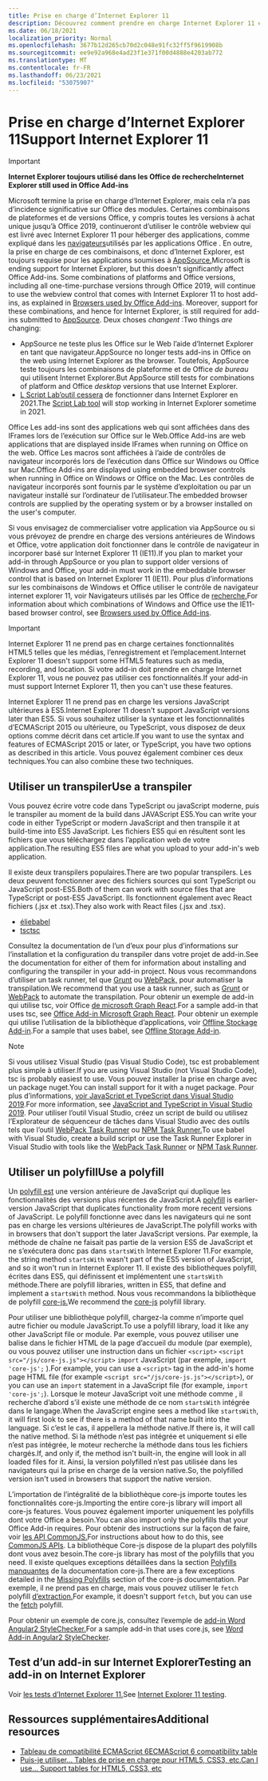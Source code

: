 ```yaml
---
title: Prise en charge d’Internet Explorer 11
description: Découvrez comment prendre en charge Internet Explorer 11 et ES5 Javascript dans votre add-in.
ms.date: 06/18/2021
localization_priority: Normal
ms.openlocfilehash: 3677b12d265cb70d2c048e91fc32ff5f9619908b
ms.sourcegitcommit: ee9e92a968e4ad23f1e371f00d4888e4203ab772
ms.translationtype: MT
ms.contentlocale: fr-FR
ms.lasthandoff: 06/23/2021
ms.locfileid: "53075907"
---
```

# <a name="support-internet-explorer-11"></a><span data-ttu-id="46a26-103">Prise en charge d’Internet Explorer 11</span><span class="sxs-lookup"><span data-stu-id="46a26-103">Support Internet Explorer 11</span></span>

> [!IMPORTANT]
> <span data-ttu-id="46a26-104">**Internet Explorer toujours utilisé dans les Office de recherche**</span><span class="sxs-lookup"><span data-stu-id="46a26-104">**Internet Explorer still used in Office Add-ins**</span></span>
>
> <span data-ttu-id="46a26-105">Microsoft termine la prise en charge d’Internet Explorer, mais cela n’a pas d’incidence significative sur Office des modules. Certaines combinaisons de plateformes et de versions Office, y compris toutes les versions à achat unique jusqu’à Office 2019, continueront d’utiliser le contrôle webview qui est livré avec Internet Explorer 11 pour héberger des applications, comme expliqué dans les [navigateurs](../concepts/browsers-used-by-office-web-add-ins.md)utilisés par les applications Office . En outre, la prise en charge de ces combinaisons, et donc d’Internet Explorer, est toujours requise pour les applications soumises à [AppSource.](/office/dev/store/submit-to-appsource-via-partner-center)</span><span class="sxs-lookup"><span data-stu-id="46a26-105">Microsoft is ending support for Internet Explorer, but this doesn't significantly affect Office Add-ins. Some combinations of platforms and Office versions, including all one-time-purchase versions through Office 2019, will continue to use the webview control that comes with Internet Explorer 11 to host add-ins, as explained in [Browsers used by Office Add-ins](../concepts/browsers-used-by-office-web-add-ins.md). Moreover, support for these combinations, and hence for Internet Explorer, is still required for add-ins submitted to [AppSource](/office/dev/store/submit-to-appsource-via-partner-center).</span></span> <span data-ttu-id="46a26-106">Deux choses *changent* :</span><span class="sxs-lookup"><span data-stu-id="46a26-106">Two things *are* changing:</span></span>
>
> - <span data-ttu-id="46a26-107">AppSource ne teste plus les Office sur le Web l’aide d’Internet Explorer en tant que navigateur.</span><span class="sxs-lookup"><span data-stu-id="46a26-107">AppSource no longer tests add-ins in Office on the web using Internet Explorer as the browser.</span></span> <span data-ttu-id="46a26-108">Toutefois, AppSource teste toujours les combinaisons de plateforme et de Office *de bureau* qui utilisent Internet Explorer.</span><span class="sxs-lookup"><span data-stu-id="46a26-108">But AppSource still tests for combinations of platform and Office *desktop* versions that use Internet Explorer.</span></span>
> - <span data-ttu-id="46a26-109">[L Script Lab’outil cessera](../overview/explore-with-script-lab.md) de fonctionner dans Internet Explorer en 2021.</span><span class="sxs-lookup"><span data-stu-id="46a26-109">The [Script Lab tool](../overview/explore-with-script-lab.md) will stop working in Internet Explorer sometime in 2021.</span></span>

<span data-ttu-id="46a26-110">Office Les add-ins sont des applications web qui sont affichées dans des IFrames lors de l’exécution sur Office sur le Web.</span><span class="sxs-lookup"><span data-stu-id="46a26-110">Office Add-ins are web applications that are displayed inside IFrames when running on Office on the web.</span></span> <span data-ttu-id="46a26-111">Office Les macros sont affichées à l’aide de contrôles de navigateur incorporés lors de l’exécution dans Office sur Windows ou Office sur Mac.</span><span class="sxs-lookup"><span data-stu-id="46a26-111">Office Add-ins are displayed using embedded browser controls when running in Office on Windows or Office on the Mac.</span></span> <span data-ttu-id="46a26-112">Les contrôles de navigateur incorporés sont fournis par le système d’exploitation ou par un navigateur installé sur l’ordinateur de l’utilisateur.</span><span class="sxs-lookup"><span data-stu-id="46a26-112">The embedded browser controls are supplied by the operating system or by a browser installed on the user's computer.</span></span>

<span data-ttu-id="46a26-113">Si vous envisagez de commercialiser votre application via AppSource ou si vous prévoyez de prendre en charge des versions antérieures de Windows et Office, votre application doit fonctionner dans le contrôle de navigateur in incorporer basé sur Internet Explorer 11 (IE11).</span><span class="sxs-lookup"><span data-stu-id="46a26-113">If you plan to market your add-in through AppSource or you plan to support older versions of Windows and Office, your add-in must work in the embeddable browser control that is based on Internet Explorer 11 (IE11).</span></span> <span data-ttu-id="46a26-114">Pour plus d’informations sur les combinaisons de Windows et Office utiliser le contrôle de navigateur internet explorer 11, voir Navigateurs utilisés par les Office de [recherche.](../concepts/browsers-used-by-office-web-add-ins.md)</span><span class="sxs-lookup"><span data-stu-id="46a26-114">For information about which combinations of Windows and Office use the IE11-based browser control, see [Browsers used by Office Add-ins](../concepts/browsers-used-by-office-web-add-ins.md).</span></span>

> [!IMPORTANT]
> <span data-ttu-id="46a26-115">Internet Explorer 11 ne prend pas en charge certaines fonctionnalités HTML5 telles que les médias, l’enregistrement et l’emplacement.</span><span class="sxs-lookup"><span data-stu-id="46a26-115">Internet Explorer 11 doesn't support some HTML5 features such as media, recording, and location.</span></span> <span data-ttu-id="46a26-116">Si votre add-in doit prendre en charge Internet Explorer 11, vous ne pouvez pas utiliser ces fonctionnalités.</span><span class="sxs-lookup"><span data-stu-id="46a26-116">If your add-in must support Internet Explorer 11, then you can't use these features.</span></span>

<span data-ttu-id="46a26-117">Internet Explorer 11 ne prend pas en charge les versions JavaScript ultérieures à ES5.</span><span class="sxs-lookup"><span data-stu-id="46a26-117">Internet Explorer 11 doesn't support JavaScript versions later than ES5.</span></span> <span data-ttu-id="46a26-118">Si vous souhaitez utiliser la syntaxe et les fonctionnalités d’ECMAScript 2015 ou ultérieure, ou TypeScript, vous disposez de deux options comme décrit dans cet article.</span><span class="sxs-lookup"><span data-stu-id="46a26-118">If you want to use the syntax and features of ECMAScript 2015 or later, or TypeScript, you have two options as described in this article.</span></span> <span data-ttu-id="46a26-119">Vous pouvez également combiner ces deux techniques.</span><span class="sxs-lookup"><span data-stu-id="46a26-119">You can also combine these two techniques.</span></span>

## <a name="use-a-transpiler"></a><span data-ttu-id="46a26-120">Utiliser un transpiler</span><span class="sxs-lookup"><span data-stu-id="46a26-120">Use a transpiler</span></span>

<span data-ttu-id="46a26-121">Vous pouvez écrire votre code dans TypeScript ou javaScript moderne, puis le transpiler au moment de la build dans JAVAScript ES5.</span><span class="sxs-lookup"><span data-stu-id="46a26-121">You can write your code in either TypeScript or modern JavaScript and then transpile it at build-time into ES5 JavaScript.</span></span> <span data-ttu-id="46a26-122">Les fichiers ES5 qui en résultent sont les fichiers que vous téléchargez dans l’application web de votre application.</span><span class="sxs-lookup"><span data-stu-id="46a26-122">The resulting ES5 files are what you upload to your add-in's web application.</span></span>

<span data-ttu-id="46a26-123">Il existe deux transpilers populaires.</span><span class="sxs-lookup"><span data-stu-id="46a26-123">There are two popular transpilers.</span></span> <span data-ttu-id="46a26-124">Les deux peuvent fonctionner avec des fichiers sources qui sont TypeScript ou JavaScript post-ES5.</span><span class="sxs-lookup"><span data-stu-id="46a26-124">Both of them can work with source files that are TypeScript or post-ES5 JavaScript.</span></span> <span data-ttu-id="46a26-125">Ils fonctionnent également avec React fichiers (.jsx et .tsx).</span><span class="sxs-lookup"><span data-stu-id="46a26-125">They also work with React files (.jsx and .tsx).</span></span>

- [<span data-ttu-id="46a26-126">élie</span><span class="sxs-lookup"><span data-stu-id="46a26-126">babel</span></span>](https://babeljs.io/)
- [<span data-ttu-id="46a26-127">tsc</span><span class="sxs-lookup"><span data-stu-id="46a26-127">tsc</span></span>](https://www.typescriptlang.org/index.html)

<span data-ttu-id="46a26-128">Consultez la documentation de l’un d’eux pour plus d’informations sur l’installation et la configuration du transpiler dans votre projet de add-in.</span><span class="sxs-lookup"><span data-stu-id="46a26-128">See the documentation for either of them for information about installing and configuring the transpiler in your add-in project.</span></span> <span data-ttu-id="46a26-129">Nous vous recommandons d’utiliser un task runner, tel que [Grunt](https://gruntjs.com/) ou [WebPack,](https://webpack.js.org/) pour automatiser la transpilation.</span><span class="sxs-lookup"><span data-stu-id="46a26-129">We recommend that you use a task runner, such as [Grunt](https://gruntjs.com/) or [WebPack](https://webpack.js.org/) to automate the transpilation.</span></span> <span data-ttu-id="46a26-130">Pour obtenir un exemple de add-in qui utilise tsc, voir Office [de microsoft Graph React](https://github.com/OfficeDev/PnP-OfficeAddins/tree/3ce0e1b74152dbbe8306a091696bc4455c04c0a1/Samples/auth/Office-Add-in-Microsoft-Graph-React).</span><span class="sxs-lookup"><span data-stu-id="46a26-130">For a sample add-in that uses tsc, see [Office Add-in Microsoft Graph React](https://github.com/OfficeDev/PnP-OfficeAddins/tree/3ce0e1b74152dbbe8306a091696bc4455c04c0a1/Samples/auth/Office-Add-in-Microsoft-Graph-React).</span></span> <span data-ttu-id="46a26-131">Pour obtenir un exemple qui utilise l’utilisation de la bibliothèque d’applications, voir [Offline Stockage Add-in](https://github.com/OfficeDev/PnP-OfficeAddins/tree/3ce0e1b74152dbbe8306a091696bc4455c04c0a1/Samples/Excel.OfflineStorageAddin).</span><span class="sxs-lookup"><span data-stu-id="46a26-131">For a sample that uses babel, see [Offline Storage Add-in](https://github.com/OfficeDev/PnP-OfficeAddins/tree/3ce0e1b74152dbbe8306a091696bc4455c04c0a1/Samples/Excel.OfflineStorageAddin).</span></span>

> [!NOTE]
> <span data-ttu-id="46a26-132">Si vous utilisez Visual Studio (pas Visual Studio Code), tsc est probablement plus simple à utiliser.</span><span class="sxs-lookup"><span data-stu-id="46a26-132">If you are using Visual Studio (not Visual Studio Code), tsc is probably easiest to use.</span></span> <span data-ttu-id="46a26-133">Vous pouvez installer la prise en charge avec un package nuget.</span><span class="sxs-lookup"><span data-stu-id="46a26-133">You can install support for it with a nuget package.</span></span> <span data-ttu-id="46a26-134">Pour plus d’informations, [voir JavaScript et TypeScript dans Visual Studio 2019](/visualstudio/javascript/javascript-in-vs-2019).</span><span class="sxs-lookup"><span data-stu-id="46a26-134">For more information, see [JavaScript and TypeScript in Visual Studio 2019](/visualstudio/javascript/javascript-in-vs-2019).</span></span> <span data-ttu-id="46a26-135">Pour utiliser l’outil Visual Studio, créez un script de build ou utilisez l’Explorateur de séquenceur de tâches dans Visual Studio avec des outils tels que l’outil [WebPack Task Runner](https://marketplace.visualstudio.com/items?itemName=MadsKristensen.WebPackTaskRunner) ou [NPM Task Runner.](https://marketplace.visualstudio.com/items?itemName=MadsKristensen.NPMTaskRunner)</span><span class="sxs-lookup"><span data-stu-id="46a26-135">To use babel with Visual Studio, create a build script or use the Task Runner Explorer in Visual Studio with tools like the [WebPack Task Runner](https://marketplace.visualstudio.com/items?itemName=MadsKristensen.WebPackTaskRunner) or [NPM Task Runner](https://marketplace.visualstudio.com/items?itemName=MadsKristensen.NPMTaskRunner).</span></span>

## <a name="use-a-polyfill"></a><span data-ttu-id="46a26-136">Utiliser un polyfill</span><span class="sxs-lookup"><span data-stu-id="46a26-136">Use a polyfill</span></span>

<span data-ttu-id="46a26-137">Un [polyfill est](https://en.wikipedia.org/wiki/Polyfill_(programming)) une version antérieure de JavaScript qui duplique les fonctionnalités des versions plus récentes de JavaScript.</span><span class="sxs-lookup"><span data-stu-id="46a26-137">A [polyfill](https://en.wikipedia.org/wiki/Polyfill_(programming)) is earlier-version JavaScript that duplicates functionality from more recent versions of JavaScript.</span></span> <span data-ttu-id="46a26-138">Le polyfill fonctionne avec dans les navigateurs qui ne sont pas en charge les versions ultérieures de JavaScript.</span><span class="sxs-lookup"><span data-stu-id="46a26-138">The polyfill works with in browsers that don't support the later JavaScript versions.</span></span> <span data-ttu-id="46a26-139">Par exemple, la méthode de chaîne ne faisait pas partie de la version ES5 de JavaScript et ne s’exécutera donc pas dans `startsWith` Internet Explorer 11.</span><span class="sxs-lookup"><span data-stu-id="46a26-139">For example, the string method `startsWith` wasn't part of the ES5 version of JavaScript, and so it won't run in Internet Explorer 11.</span></span> <span data-ttu-id="46a26-140">Il existe des bibliothèques polyfill, écrites dans ES5, qui définissent et implémentent une `startsWith` méthode.</span><span class="sxs-lookup"><span data-stu-id="46a26-140">There are polyfill libraries, written in ES5, that define and implement a `startsWith` method.</span></span> <span data-ttu-id="46a26-141">Nous vous recommandons la bibliothèque de polyfill [core-js.](https://github.com/zloirock/core-js)</span><span class="sxs-lookup"><span data-stu-id="46a26-141">We recommend the [core-js](https://github.com/zloirock/core-js) polyfill library.</span></span>

<span data-ttu-id="46a26-142">Pour utiliser une bibliothèque polyfill, chargez-la comme n’importe quel autre fichier ou module JavaScript.</span><span class="sxs-lookup"><span data-stu-id="46a26-142">To use a polyfill library, load it like any other JavaScript file or module.</span></span> <span data-ttu-id="46a26-143">Par exemple, vous pouvez utiliser une balise dans le fichier HTML de la page d’accueil du module (par exemple), ou vous pouvez utiliser une instruction dans un fichier `<script>` `<script src="/js/core-js.js"></script>` `import` JavaScript (par exemple, `import 'core-js';` ).</span><span class="sxs-lookup"><span data-stu-id="46a26-143">For example, you can use a `<script>` tag in the add-in's home page HTML file (for example `<script src="/js/core-js.js"></script>`), or you can use an `import` statement in a JavaScript file (for example, `import 'core-js';`).</span></span> <span data-ttu-id="46a26-144">Lorsque le moteur JavaScript voit une méthode comme , il recherche d’abord s’il existe une méthode de ce nom `startsWith` intégrée dans le langage.</span><span class="sxs-lookup"><span data-stu-id="46a26-144">When the JavaScript engine sees a method like `startsWith`, it will first look to see if there is a method of that name built into the language.</span></span> <span data-ttu-id="46a26-145">Si c’est le cas, il appellera la méthode native.</span><span class="sxs-lookup"><span data-stu-id="46a26-145">If there is, it will call the native method.</span></span> <span data-ttu-id="46a26-146">Si la méthode n’est pas intégrée et uniquement si elle n’est pas intégrée, le moteur recherche la méthode dans tous les fichiers chargés.</span><span class="sxs-lookup"><span data-stu-id="46a26-146">If, and only if, the method isn't built-in, the engine will look in all loaded files for it.</span></span> <span data-ttu-id="46a26-147">Ainsi, la version polyfilled n’est pas utilisée dans les navigateurs qui la prise en charge de la version native.</span><span class="sxs-lookup"><span data-stu-id="46a26-147">So, the polyfilled version isn't used in browsers that support the native version.</span></span>

<span data-ttu-id="46a26-148">L’importation de l’intégralité de la bibliothèque core-js importe toutes les fonctionnalités core-js.</span><span class="sxs-lookup"><span data-stu-id="46a26-148">Importing the entire core-js library will import all core-js features.</span></span> <span data-ttu-id="46a26-149">Vous pouvez également importer uniquement les polyfills dont votre Office a besoin.</span><span class="sxs-lookup"><span data-stu-id="46a26-149">You can also import only the polyfills that your Office Add-in requires.</span></span> <span data-ttu-id="46a26-150">Pour obtenir des instructions sur la façon de faire, voir [les API CommonJS.](https://github.com/zloirock/core-js#commonjs-api)</span><span class="sxs-lookup"><span data-stu-id="46a26-150">For instructions about how to do this, see [CommonJS APIs](https://github.com/zloirock/core-js#commonjs-api).</span></span> <span data-ttu-id="46a26-151">La bibliothèque Core-js dispose de la plupart des polyfills dont vous avez besoin.</span><span class="sxs-lookup"><span data-stu-id="46a26-151">The core-js library has most of the polyfills that you need.</span></span> <span data-ttu-id="46a26-152">Il existe quelques exceptions détaillées dans la section [Polyfills manquantes](https://github.com/zloirock/core-js#missing-polyfills) de la documentation core-js.</span><span class="sxs-lookup"><span data-stu-id="46a26-152">There are a few exceptions detailed in the [Missing Polyfills](https://github.com/zloirock/core-js#missing-polyfills) section of the core-js documentation.</span></span> <span data-ttu-id="46a26-153">Par exemple, il ne prend pas en charge, mais vous pouvez utiliser le `fetch` polyfill [d’extraction.](https://github.com/github/fetch)</span><span class="sxs-lookup"><span data-stu-id="46a26-153">For example, it doesn't support `fetch`, but you can use the [fetch](https://github.com/github/fetch) polyfill.</span></span>

<span data-ttu-id="46a26-154">Pour obtenir un exemple de core.js, consultez l’exemple de [add-in Word Angular2 StyleChecker.](https://github.com/OfficeDev/Word-Add-in-Angular2-StyleChecker)</span><span class="sxs-lookup"><span data-stu-id="46a26-154">For a sample add-in that uses core.js, see [Word Add-in Angular2 StyleChecker](https://github.com/OfficeDev/Word-Add-in-Angular2-StyleChecker).</span></span>

## <a name="testing-an-add-in-on-internet-explorer"></a><span data-ttu-id="46a26-155">Test d’un add-in sur Internet Explorer</span><span class="sxs-lookup"><span data-stu-id="46a26-155">Testing an add-in on Internet Explorer</span></span>

<span data-ttu-id="46a26-156">Voir [les tests d’Internet Explorer 11.](../testing/ie-11-testing.md)</span><span class="sxs-lookup"><span data-stu-id="46a26-156">See [Internet Explorer 11 testing](../testing/ie-11-testing.md).</span></span>

## <a name="additional-resources"></a><span data-ttu-id="46a26-157">Ressources supplémentaires</span><span class="sxs-lookup"><span data-stu-id="46a26-157">Additional resources</span></span>

- [<span data-ttu-id="46a26-158">Tableau de compatibilité ECMAScript 6</span><span class="sxs-lookup"><span data-stu-id="46a26-158">ECMAScript 6 compatibility table</span></span>](https://kangax.github.io/compat-table/es6/)
- [<span data-ttu-id="46a26-159">Puis-je utiliser... Tables de prise en charge pour HTML5, CSS3, etc.</span><span class="sxs-lookup"><span data-stu-id="46a26-159">Can I use... Support tables for HTML5, CSS3, etc</span></span>](https://caniuse.com/)
